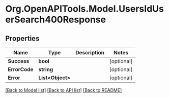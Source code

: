 # Org.OpenAPITools.Model.UsersIdUserSearch400Response

## Properties

Name | Type | Description | Notes
------------ | ------------- | ------------- | -------------
**Success** | **bool** |  | [optional] 
**ErrorCode** | **string** |  | [optional] 
**Error** | **List&lt;Object&gt;** |  | [optional] 

[[Back to Model list]](../../README.md#documentation-for-models) [[Back to API list]](../../README.md#documentation-for-api-endpoints) [[Back to README]](../../README.md)

